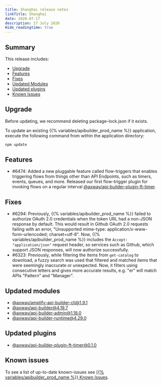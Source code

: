 ```yaml
---
title: Shanghai release notes
linkTitle: Shanghai
date: 2020-07-17
description: 17 July 2020
Hide_readingtime: true
---
```


## Summary

This release includes:

* [Upgrade](#upgrade)
* [Features](#features)
* [Fixes](#fixes)
* [Updated Modules](#updated-modules)
* [Updated plugins](#updated-plugins)
* [Known Issues](#known-issues)

## Upgrade

Before updating, we recommend deleting package-lock.json if it exists.

To update an existing {{% variables/apibuilder_prod_name %}} application, execute the following command from within the application directory:

```bash
npm update
```

## Features

* #6474: Added a new pluggable feature called flow-triggers that enables triggering flows from things other than API Endpoints, such as timers, events, queues, and more. Released our first flow-trigger plugin for invoking flows on a regular interval [@axway/api-builder-plugin-ft-timer](https://www.npmjs.com/package/@axway/api-builder-plugin-ft-timer).

## Fixes

* #6294: Previously, {{% variables/apibuilder_prod_name %}} failed to authorize OAuth 2.0 credentials when the token URL had a non-JSON response by default. This would result in Github OAuth 2.0 requests failing with an error, "Unsupported mime-type: application/x-www-form-urlencoded; charset=utf-8". Now, {{% variables/apibuilder_prod_name %}} includes the `Accept: "application/json"` request header, so services such as Github, which support JSON responses, will now authorize successfully.
* #6323: Previously, while filtering the items from `get-catalog` to download, a fuzzy search was used that filtered and matched items that were seemingly inaccurate or unexpected. Now, it filters using consecutive letters and gives more accurate results, e.g. "er" will match APIs "Pattern" and "Manager".

## Updated modules

* [@axway/amplify-api-builder-cli@1.9.1](https://www.npmjs.com/package/@axway/amplify-api-builder-cli/v/1.9.1)
* [@axway/api-builder@4.19.7](https://www.npmjs.com/package/@axway/api-builder/v/4.19.7)
* [@axway/api-builder-admin@1.18.0](https://www.npmjs.com/package/@axway/api-builder-admin/v/1.18.0)
* [@axway/api-builder-runtime@4.29.0](https://www.npmjs.com/package/@axway/api-builder-runtime/v/4.29.0)

## Updated plugins

* [@axway/api-builder-plugin-ft-timer@0.1.0](https://www.npmjs.com/package/@axway/api-builder-plugin-ft-timer/v/0.1.0)

## Known issues

To see a list of up-to-date known-issues see [{{% variables/apibuilder_prod_name %}} Known Issues](/docs/known_issues/).
